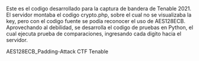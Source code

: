 Este es el codigo desarrollado para la captura de bandera de Tenable 2021.
El servidor montaba el codigo crypto.php, sobre el cual no se visualizaba la key, pero con el codigo fuente se podía reconocer el uso de AES128ECB.
Aprovechando al debilidad, se desarrolla el codigo de pruebas en Python, el cual ejecuta prueba de comparaciones, ingresando cada digito hacia el servidor.

AES128ECB_Padding-Attack
CTF Tenable
